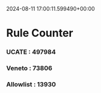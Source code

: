 2024-08-11 17:00:11.599490+00:00
# Rule Counter 
 ### UCATE : 497984

 ### Veneto : 73806

 ### Allowlist : 13930
